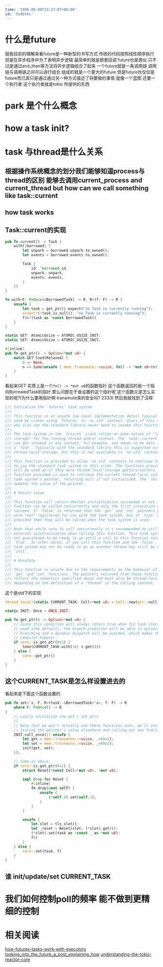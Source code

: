 ```yaml
---
time: '1996-09-08T23:37:07+08:00'
id: '5s0btkc'
---
```


# 什么是future
就我目前的理解来看future是一种新型的书写方式 传统的代码按照线性顺序执行 但是在异步程序中为了表明异步逻辑 最简单的就是嵌套回调 future也是类似 只不过是通过and_then等方法将异步逻辑组合了起来 一个future就是一条调用链 调用链与调用链之间可以进行组合 组成的就是一个更大的future 但是future也仅仅是future而已其只是通过通过另一种方式描述了将要做的事情 就像一个蓝图 还要一个执行者 这个执行者就是tokio 所提供的东西

# park 是个什么概念

# how a task init?
# task 与thread是什么关系
## 根据操作系统概念的划分我们能够知道process与thread的区别 能够去调用current_process and current_thread but how can we call something like task::current 

## how task works
## Task::current的实现
```rust
pub fn current() -> Task {
    with(|borrowed| {
        let unpark = borrowed.unpark.to_owned();
        let events = borrowed.events.to_owned();

        Task {
            id: 'borrowed.id,'
            unpark: unpark,
            events: events,
        }
    })
}
```
```rust
fn with<F: FnOnce(&BorrowedTask) -> R, R>(f: F) -> R {
    unsafe {
        let task = get_ptr().expect("no Task is currently running");
        assert!(!task.is_null(), "no Task is currently running");
        f(&*(task as *const BorrowedTask))
    }
}
```
```rust
static GET: AtomicUsize = ATOMIC_USIZE_INIT;
static SET: AtomicUsize = ATOMIC_USIZE_INIT;

#[inline]
pub fn get_ptr() -> Option<*mut u8> {
    match GET.load(Relaxed) {
        0 => None,
        n => Some(unsafe { mem::transmute::<usize, fn() -> *mut u8>(n)() }),
    }
}
```
看起来GET 实质上是一个```fn() -> *mut u8```的函数指针 这个函数返回的是一个指向BorrowedTask的指针
那么问题在于谁设置的这个指针呢 这个函数又是怎么实现的呢?(为什么要用指针啊 transmute真的安全吗? 2333)
然后我就找到了注释
```rust
/// Initialize the `futures` task system.
///
/// This function is an unsafe low-level implementation detail typically only
/// used by crates using `futures` in `no_std` context. Users of this crate
/// who also use the standard library never need to invoke this function.
///
/// The task system in the `futures` crate relies on some notion of "local
/// storage" for the running thread and/or context. The `task::current` function
/// can get invoked in any context, for example, and needs to be able to return
/// a `Task`. Typically with the standard library this is supported with
/// thread-local-storage, but this is not available in `no_std` contexts!
///
/// This function is provided to allow `no_std` contexts to continue to be able
/// to use the standard task system in this crate. The functions provided here
/// will be used as-if they were thread-local-storage getters/setters. The `get`
/// function provided is used to retrieve the current thread-local value of the
/// task system's pointer, returning null if not initialized. The `set` function
/// updates the value of the pointer.
///
/// # Return value
///
/// This function will return whether initialization succeeded or not. This
/// function can be called concurrently and only the first invocation will
/// succeed. If `false` is returned then the `get` and `set` pointers provided
/// were *not* registered for use with the task system, but if `true` was
/// provided then they will be called when the task system is used.
///
/// Note that while safe to call concurrently it's recommended to still perform
/// external synchronization when calling this function. This task system is
/// not guaranteed to be ready to go until a call to this function returns
/// `true`. In other words, if you call this function and see `false`, the
/// task system may not be ready to go as another thread may still be calling
/// `init`.
///
/// # Unsafety
///
/// This function is unsafe due to the requirements on the behavior of the
/// `get` and `set` functions. The pointers returned from these functions must
/// reflect the semantics specified above and must also be thread-local,
/// depending on the definition of a "thread" in the calling context.

```
这个是std下的实现
```rust
thread_local!(static CURRENT_TASK: Cell<*mut u8> = Cell::new(ptr::null_mut()));

static INIT: Once = ONCE_INIT;

pub fn get_ptr() -> Option<*mut u8> {
    // Since this condition will always return true when TLS task storage is
    // used (the default), the branch predictor will be able to optimize the
    // branching and a dynamic dispatch will be avoided, which makes the
    // compiler happier.
    if core::is_get_ptr(0x1) {
        Some(CURRENT_TASK.with(|c| c.get()))
    } else {
        core::get_ptr()
    }
}
```

## 这个CURRENT_TASK是怎么样设置进去的 
看起来是下面这个函数设置的
```rust
pub fn set<'a, F, R>(task: &BorrowedTask<'a>, f: F) -> R
    where F: FnOnce() -> R
{
    // Lazily initialize the get / set ptrs
    //
    // Note that we won't actually use these functions ever, we'll instead be
    // testing the pointer's value elsewhere and calling our own functions.
    INIT.call_once(|| unsafe {
        let get = mem::transmute::<usize, _>(0x1);
        let set = mem::transmute::<usize, _>(0x2);
        init(get, set);
    });

    // Same as above.
    if core::is_get_ptr(0x1) {
        struct Reset(*const Cell<*mut u8>, *mut u8);

        impl Drop for Reset {
            #[inline]
            fn drop(&mut self) {
                unsafe {
                    (*self.0).set(self.1);
                }
            }
        }

        unsafe {
            let slot = tls_slot();
            let _reset = Reset(slot, (*slot).get());
            (*slot).set(task as *const _ as *mut u8);
            f()
        }
    } else {
        core::set(task, f)
    }
}

```
## 谁 init/update/set CURRENT_TASK

# 我们如何控制poll的频率 能不做到更精细的控制


# 相关阅读
[how-futures-tasks-work-with-executors](https://users.rust-lang.org/t/how-futures-tasks-work-with-executors/11585/8)  
[looking_into_the_future_a_post_explaining_how](https://www.reddit.com/r/rust/comments/73l6na/looking_into_the_future_a_post_explaining_how/)
[understanding-the-tokio-reactor-core](https://www.coredump.ch/2017/07/05/understanding-the-tokio-reactor-core/)